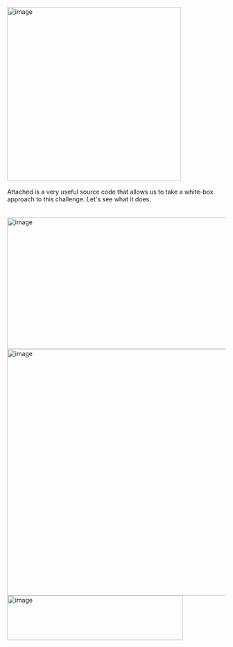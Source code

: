 <img width="400" alt="image" src="https://github.com/user-attachments/assets/68cc9ff3-2c86-4727-a608-243fb69f4a00" />
<br><br>
Attached is a very useful source code that allows us to take a white-box approach to this challenge. Let's see what it does.
<br><br><br>
<img width="1905" height="303" alt="image" src="https://github.com/user-attachments/assets/3500eb6f-072a-4bd0-8274-8aad9be8ee1e" />
<img width="1462" height="568" alt="image" src="https://github.com/user-attachments/assets/f06be4e7-cbe0-435b-8290-961ee95375b7" />
<img width="405" height="103" alt="image" src="https://github.com/user-attachments/assets/259cfcca-2da0-4e3f-803d-8091bea9fb5b" />
